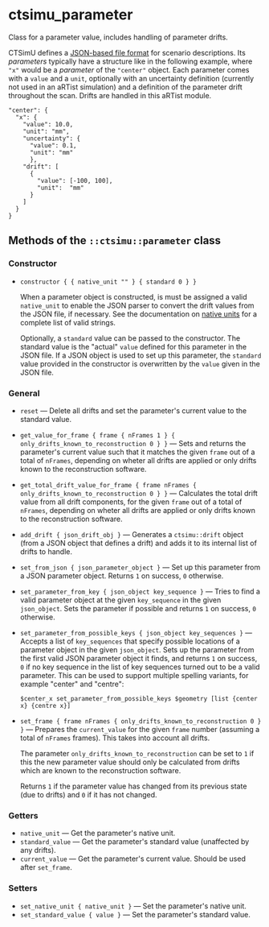 # ctsimu_parameter
Class for a parameter value, includes handling of parameter drifts.

CTSimU defines a [JSON-based file format](https://bamresearch.github.io/ctsimu-scenarios) for scenario descriptions. Its *parameters* typically have a structure like in the following example, where `"x"` would be a *parameter* of the `"center"` object. Each parameter comes with a `value` and a `unit`, optionally with an uncertainty definition (currently not used in an aRTist simulation) and a definition of the parameter drift throughout the scan. Drifts are handled in this aRTist module.

    "center": {
      "x": {
        "value": 10.0,
        "unit": "mm",
        "uncertainty": {
          "value": 0.1,
          "unit": "mm"
          },
        "drift": [
          {
            "value": [-100, 100],
            "unit":  "mm"
          }
        ]
      }
    }

## Methods of the `::ctsimu::parameter` class

### Constructor

* `constructor { { native_unit "" } { standard 0 } }`

    When a parameter object is constructed, is must be assigned a valid `native_unit` to enable the JSON parser to convert the drift values from the JSON file, if necessary. See the documentation on [native units](native_units.md) for a complete list of valid strings.

    Optionally, a `standard` value can be passed to the constructor. The standard value is the "actual" `value` defined for this parameter in the JSON file. If a JSON object is used to set up this parameter, the `standard` value provided in the constructor is overwritten by the `value` given in the JSON file.

### General

* `reset` — Delete all drifts and set the parameter's current value to the standard value.
* `get_value_for_frame { frame { nFrames 1 } { only_drifts_known_to_reconstruction 0 } }` — Sets and returns the parameter's current value such that it matches the given `frame` out of a total of `nFrames`, depending on wheter all drifts are applied or only drifts known to the reconstruction software.
* `get_total_drift_value_for_frame { frame nFrames { only_drifts_known_to_reconstruction 0 } }` — Calculates the total drift value from all drift components, for the given `frame` out of a total of `nFrames`, depending on wheter all drifts are applied or only drifts known to the reconstruction software.
* `add_drift { json_drift_obj }` — Generates a `ctsimu::drift` object (from a JSON object that defines a drift) and adds it to its internal list of drifts to handle.
* `set_from_json { json_parameter_object }` — Set up this parameter from a JSON parameter object. Returns `1` on success, `0` otherwise.
* `set_parameter_from_key { json_object key_sequence }` — Tries to find a valid parameter object at the given `key_sequence` in the given `json_object`. Sets the parameter if possible and returns `1` on success, `0` otherwise.
* `set_parameter_from_possible_keys { json_object key_sequences }` — Accepts a list of `key_sequences` that specify possible locations of a parameter object in the given `json_object`. Sets up the parameter from the first valid JSON parameter object it finds, and returns `1` on success, `0` if no key sequence in the list of key sequences turned out to be a valid parameter. This can be used to support multiple spelling variants, for example "center" and "centre":

      $center_x set_parameter_from_possible_keys $geometry [list {center x} {centre x}]

* `set_frame { frame nFrames { only_drifts_known_to_reconstruction 0 } }` — Prepares the `current_value` for the given `frame` number (assuming a total of `nFrames` frames). This takes into account all drifts.

    The parameter `only_drifts_known_to_reconstruction` can be set to `1` if this the new parameter value should only be calculated from drifts which are known to the reconstruction software.

    Returns `1` if the parameter value has changed from its previous state (due to drifts) and `0` if it has not changed.

### Getters

* `native_unit` — Get the parameter's native unit.
* `standard_value` — Get the parameter's standard value (unaffected by any drifts).
* `current_value` — Get the parameter's current value. Should be used after `set_frame`.

### Setters

* `set_native_unit { native_unit }` — Set the parameter's native unit.
* `set_standard_value { value }` — Set the parameter's standard value.